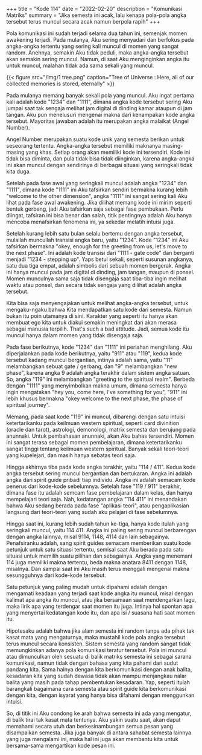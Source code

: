 +++
title = "Kode 114"
date = "2022-02-20"
description = "Komunikasi Matriks"
summary = "Jika semesta ini acak, lalu kenapa pola-pola angka tersebut terus muncul secara acak namun berpola rapih"
+++

Pola komunikasi ini sudah terjadi selama dua tahun ini, semenjak momen awakening terjadi. Pada mulanya, Aku sering menyadari dan berfokus pada angka-angka tertentu yang sering kali muncul di momen yang sangat random. Anehnya, semakin Aku tidak peduli, maka angka-angka tersebut akan semakin sering muncul. Namun, di saat Aku menginginkan angka itu untuk muncul, malahan tidak ada sama sekali yang muncul.

{{< figure src="/img/1 tree.png" caption="Tree of Universe : Here, all of our collected memories is stored, eternally" >}}

Pada mulanya memang banyak sekali pola yang muncul. Aku ingat pertama kali adalah kode "1234" dan "1111", dimana angka kode tersebut sering Aku jumpai saat tak sengaja melihat jam digital di dinding kamar ataupun di jam tangan. Aku pun menelusuri mengenai makna dari kenampakan kode angka tersebut. Mayoritas jawaban adalah itu merupakan angka malaikat (Angel Number).

Angel Number merupakan suatu kode unik yang semesta berikan untuk seseorang tertentu. Angka-angka tersebut memiliki maknanya masing-masing yang khas. Setiap orang akan memiliki kode ini tersendiri. Kode ini tidak bisa diminta, dan pula tidak bisa tidak diinginkan, karena angka-angka ini akan muncul dengan sendirinya di berbagai situasi yang seringkali tidak kita duga.

Setelah pada fase awal yang seringkali muncul adalah angka "1234" dan "1111", dimana kode "1111" ini Aku tafsirkan sendiri bermakna kurang lebih "welcome to the other dimension", angka "1111" ini sangat sering kali Aku lihat pada fase awal awakening. Jika dilihat memang kode ini mirim seperti bentuk gerbang, jadi Aku tafsirkan saja sebagai fase pembukaan. Perlu diingat, tafsiran ini bisa benar dan salah, titik pentingnya adalah Aku hanya mencoba menafsirkan fenomena ini, ya sekedar melatih intuisi juga.

Setelah kurang lebih satu bulan selalu bertemu dengan angka tersebut, mulailah muncullah transisi angka baru, yaitu "1234". Kode "1234" ini Aku tafsirkan bermakna "okey, enough for the greeting from us, let's move to the next phase". Ini adalah kode transisi dari "1111 - gate code" dan berganti menjadi "1234 - stepping up". Yaps betul sekali, seperti susunan angkanya, satu dua tiga empat, adalah simbolis dari sebuah momen bergerak. Angka ini hanya muncul pada jam digital di dinding, jam tangan, maupun di ponsel. Momen munculnya sama saja tidak disengaja saat tiba-tiba ingin melihat waktu atau ponsel, dan secara tidak sengaja yang dilihat adalah angka tersebut.

Kita bisa saja menyengajakan untuk melihat angka-angka tersebut, untuk mengaku-ngaku bahwa Kita mendapatkan satu kode dari semesta. Namun bukan itu poin utamanya di sini. Karakter yang seperti itu hanya akan membuat ego kita untuk diakui semakin meningkat dan akan merasa sebagai manusia terpilih. That's such a bad attitude. Jadi, semua kode itu muncul hanya dalam momen yang tidak disengaja saja.

Pada fase berikutnya, kode "1234" dan "1111" ini perlahan menghilang. Aku diperjalankan pada kode berikutnya, yaitu "911" atau "119", kedua kode tersebut kadang muncul bergantian, intinya adalah sama, yaitu "11" melambangkan sebuat gate / gerbang, dan "9" melambangkan "new phase", karena angka 9 adalah angka terakhir dalam sistem angka satuan. So, angka "119" ini melambangkan "greeting to the spiritual realm". Berbeda dengan "1111" yang menyimbolkan makna umum, dimana semesta hanya ingin mengatakan "hey you, come here, I've something for you", "911" ini lebih khusus bermakna "okey welcome to the next phase, the phase of spiritual journey".

Memang, pada saat kode "119" ini muncul, dibarengi dengan satu intuisi ketertarikanku pada keilmuan western spiritual, seperti card divinition (oracle dan tarot), astrologi, demonologi, matrix semesta dan berujung pada anunnaki. Untuk pembahasan anunnaki, akan Aku bahas tersendiri. Momen ini sangat terasa sebagai momen pembelajaran, dimana ketertarikanku sangat tinggi tentang keilmuan western spiritual. Banyak sekali teori-teori yang kupelejari, dan masih hanya sebatas teori saja.

Hingga akhirnya tiba pada kode angka terakhir, yaitu "114 / 411". Kedua kode angka tersebut sering muncul bergantian dan bertukaran. Angka ini adalah angka dari spirit guide pribadi tiap individu. Angka ini adalah semacam kode penerus dari kode-kode sebelumnya. Setelah fase "119 / 911" berakhir, dimana fase itu adalah semcam fase pembelajaran dalam kelas, dan hanya mempelajari teori saja. Nah, kedatangan angka "114 411" ini menandakan bahwa Aku sedang berada pada fase "aplikasi teori", atau pengaplikasian langsung dari teori-teori yang sudah aku pelajari di fase sebelumnya.

Hingga saat ini, kurang lebih sudah tahun ke-tiga, hanya kode itulah yang seringkali muncul, yaitu 114 411. Angka ini paling sering muncul berbarengan dengan angka lainnya, misal 9114, 1148, 4114 dan lain sebagainya. Penafsiranku adalah, sang spirit guides semacam memberikan suatu kode petunjuk untuk satu situasi tertentu, semisal saat Aku berada pada satu situasi untuk memilih suatu pilihan dan sebagainya. Angka yang menemani 114 juga memiliki makna tertentu, beda makna anatara 8411 dengan 1148, misalnya. Dan sampai saat ini Aku masih terus menggali mengenai makna sesungguhnya dari kode-kode tersebut.

Satu petunjuk yang paling mudah untuk dipahami adalah dengan mengamati keadaan yang terjadi saat kode angka itu muncul, misal dengan kalimat apa angka itu muncul, atau jika bersamaan saat mendengarkan lagu, maka lirik apa yang terdengar saat momen itu juga. Intinya hal spontan apa yang menyertai kedatangan kode itu, dan apa isi / suasana hati saat momen itu.

Hipotesaku adalah bahwa jika alam semesta ini random tanpa ada pihak tak kasat mata yang mengaturnya, maka mustahil kode pola angka tersebut terus muncul secara konsisten. Sistem semesta yang random sangat tidak memungkinkan adanya pola komunikasi teratur tersebut. Pola ini muncul atau dimunculkan oleh sesuatu di balik matriks semesta ini sebagai sarana komunikasi, namun tidak dengan bahasa yang kita pahami dari sudut pandang kita. Sama halnya dengan kita berkomunikasi dengan anak balita, kesadaran kita yang sudah dewasa tidak akan mampu menjangkau nalar balita yang masih pada tahap pembentukan kesadaran. Yap, seperti itulah barangkali bagaimana cara semesta atau spirit guide kita berkomunikasi dengan kita, dengan isyarat yang hanya bisa difahami dengan menggunkan intuisi.

So, di titik ini Aku condong ke arah bahwa semesta ini ada yang mengatur, di balik tirai tak kasat mata tentunya. Aku yakin suatu saat, akan dapat memahami secara utuh dan berkesinambungan semua pesan yang disampaikan semesta. Jika juga banyak di antara sahabat semesta lainnya yang juga mengalami ini, maka hal ini juga akan membantu kita untuk bersama-sama mengartikan kode pesan ini.